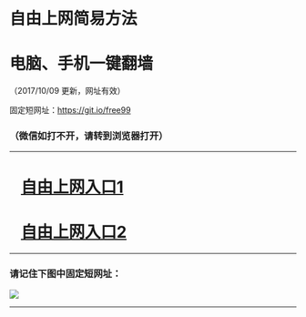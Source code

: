 ﻿# 自由上网简易方法

# 电脑、手机一键翻墙

（2017/10/09 更新，网址有效）

固定短网址：https://git.io/free99

### （微信如打不开，请转到浏览器打开）


***





# &nbsp;&nbsp; <a href="http://ft659617040.fwq-tz-1001.info/fwqtz01.html?t=100900110217 " target="_blank">自由上网入口1</a>
# &nbsp;&nbsp; <a href="http://ft291289817.fwq-tz-1002.info/fwqtz02.html?t=100900113199 " target="_blank">自由上网入口2</a>
***

### 请记住下图中固定短网址：

<img src="https://s3-us-west-2.amazonaws.com/fwq-1001/yjfq-20170905okok.png" /> 


***

